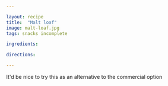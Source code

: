 ```yaml
---

layout: recipe
title:  "Malt loaf"
image: malt-loaf.jpg
tags: snacks incomplete

ingredients:

directions:

---
```

It'd be nice to try this as an alternative to the commercial option
